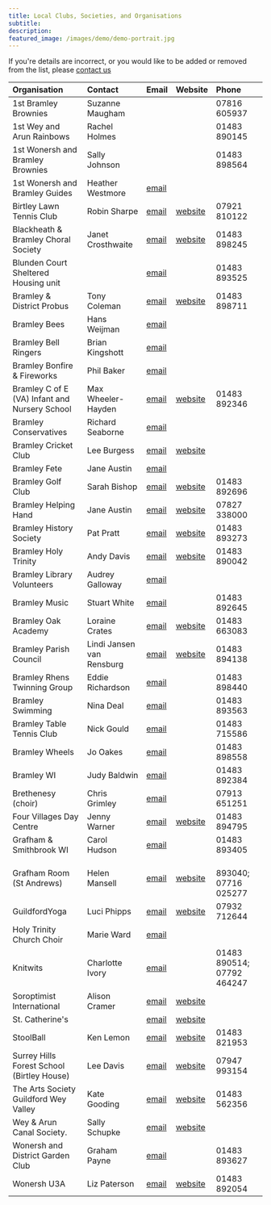 ```yaml
---
title: Local Clubs, Societies, and Organisations
subtitle: 
description: 
featured_image: /images/demo/demo-portrait.jpg
---
```


If you're details are incorrect, or you would like to be added or removed from the list, please [contact us](/contact)


<!-- Start Issue Table -->

| Organisation | Contact | Email | Website | Phone | 
|:----|:----|:----|:----|:----|
| 1st Bramley Brownies | Suzanne Maugham |  |  | 07816 605937 | 
| 1st Wey and Arun Rainbows | Rachel Holmes |  |  | 01483 890145 | 
| 1st Wonersh and Bramley Brownies | Sally Johnson |  |  | 01483 898564 | 
| 1st Wonersh and Bramley Guides | Heather Westmore | [email](mailto:Guides1stwonbram@outlook.com) |  |  | 
| Birtley Lawn Tennis Club | Robin Sharpe | [email](mailto:robin.sharpe@btinternet.com) | [website](http://www.birtleyltc.org.uk/) | 07921 810122 | 
| Blackheath & Bramley Choral Society  | Janet Crosthwaite | [email](mailto:chairman.bbcs@hotmail.com) | [website](http://www.bandbcs.org.uk/) | 01483 898245 | 
| Blunden Court Sheltered Housing unit  |  | [email](mailto:blundencourt@waverley.gov.uk) |  | 01483 893525 | 
| Bramley & District Probus | Tony Coleman | [email](mailto:tjc66@btinternet.com) | [website](https://probusglobal.org/Clubs/show.php?id=GB-1148) | 01483 898711 | 
| Bramley Bees | Hans Weijman | [email](mailto:bramleybees@gmail.com) |  |  | 
| Bramley Bell Ringers | Brian Kingshott | [email](mailto:brian.kingshott@btinternet.com) |  |  | 
| Bramley Bonfire & Fireworks | Phil Baker | [email](mailto:philbakerhome@googlemail.com) |  |  | 
| Bramley C of E (VA) Infant and Nursery School | Max Wheeler-Hayden | [email](mailto:office@bramley.surrey.sch.uk) | [website](http://www.bramley.surrey.sch.uk/) | 01483 892346 | 
| Bramley Conservatives | Richard Seaborne | [email](mailto:richardseaborne@aol.com) |  |  | 
| Bramley Cricket Club | Lee Burgess | [email](mailto:leeburgess85@mail.com) | [website](http://bramleycc.cricketclubwebsite.co.uk/) |  | 
| Bramley Fete | Jane Austin | [email](mailto:janewillpage@gmail.com) |  |  | 
| Bramley Golf Club | Sarah Bishop | [email](mailto:sarah@bramleygolfclub.co.uk) | [website](http://www.bramleygolfclub.co.uk/) | 01483 892696 | 
| Bramley Helping Hand | Jane Austin | [email](mailto:bramleyhelpinghand@gmail.com) | [website](https://www.holytrinitybramley.org.uk/564098536968.htm) | 07827 338000 | 
| Bramley History Society | Pat Pratt | [email](mailto:ericpkp14@gmail.com) | [website](http://www.bramleyhistorysociety.org.uk/) | 01483 893273 | 
| Bramley Holy Trinity | Andy Davis | [email](mailto:office@holytrinitybramley.org.uk) | [website](http://www.holytrinitybramley.org.uk/welcome.htm) | 01483 890042 | 
| Bramley Library Volunteers | Audrey Galloway | [email](mailto:audreygal@aol.com) |  |  | 
| Bramley Music | Stuart White | [email](mailto:stuartwhite@waitrose.com) |  | 01483 892645 | 
| Bramley Oak Academy | Loraine  Crates | [email](mailto:office@bramleyoak.lseat.org.uk) | [website](https://www.bramleyoakacademy.org.uk/) | 01483 663083 | 
| Bramley Parish Council | Lindi Jansen van Rensburg | [email](mailto:clerk@bramleyparish.co.uk) | [website](www.bramleyparish.co.uk) | 01483 894138 | 
| Bramley Rhens Twinning Group | Eddie Richardson | [email](mailto:eerichardson45@gmail.com) |  | 01483 898440 | 
| Bramley Swimming | Nina Deal | [email](mailto:alan.deal5@sky.com) |  | 01483 893563 | 
| Bramley Table Tennis Club | Nick Gould | [email](mailto:gould157@btinternet.com) |  | 01483 715586 | 
| Bramley Wheels | Jo Oakes | [email](mailto:joanneoakes@aol.com) |  | 01483 898558 | 
| Bramley WI | Judy Baldwin | [email](mailto:judy.wickets@btinternet.com) |  | 01483 892384 | 
| Brethenesy (choir) | Chris Grimley | [email](mailto:ChrisGrimley1@outlook.com) |  | 07913 651251 | 
| Four Villages Day Centre | Jenny Warner | [email](mailto:manager@fourvillages.co.uk) | [website](http://www.fourvillages.co.uk/) | 01483 894795 | 
| Grafham & Smithbrook WI | Carol Hudson | [email](mailto:carolmhudson@yahoo.co.uk) |  | 01483 893405 | 
| Grafham Room (St Andrews) | Helen Mansell | [email](mailto:grafham.room@gmail.com) | [website](http://www.grafhamroom.org/) |  	<br>893040; 07716 025277 | 
| GuildfordYoga | Luci Phipps | [email](mailto:luci@guildfordyoga.co.uk) | [website](https://guildfordyoga.co.uk) | 07932 712644 | 
| Holy Trinity Church Choir | Marie Ward | [email](mailto:marie47ward@hotmail.com) |  |  | 
| Knitwits | Charlotte Ivory | [email](mailto:lotski3@yahoo.co.uk) |  | 01483 890514; 07792 464247 | 
| Soroptimist International | Alison Cramer | [email](mailto:aecramer003@gmail.com) | [website](https://sigbi.org/surrey-hills/) |  | 
| St. Catherine's |  | [email](mailto:schooloffice@stcatherines.info ) | [website](http://www.stcatherines.info/) |  | 
| StoolBall | Ken Lemon | [email](mailto:ttlemon@hotmail.com) | [website](https://www.stoolball.org.uk/guildford) | 01483 821953 | 
| Surrey Hills Forest School (Birtley House) | Lee Davis | [email](mailto:lee@surreyhillsforestschool.co.uk) | [website](https://surreyhillsforestschool.co.uk/) | 07947 993154 | 
| The Arts Society Guildford Wey Valley | Kate Gooding | [email](mailto:kg@wagl.biz) | [website](https://tasgwv.org.uk) | 01483 562356 | 
| Wey & Arun Canal Society. | Sally Schupke | [email](mailto:Sally_Schupke@weyandarun.co.uk) | [website](https://weyarun.org.uk/) |  | 
| Wonersh and District Garden Club | Graham Payne | [email](mailto:payne.graham@sky.com) |  | 01483 893627 | 
| Wonersh U3A | Liz Paterson | [email](mailto:lizpaterson@hotmail.com) | [website](https://u3asites.org.uk/wonersh) | 01483 892054 | 

<!-- End Issue Table -->

